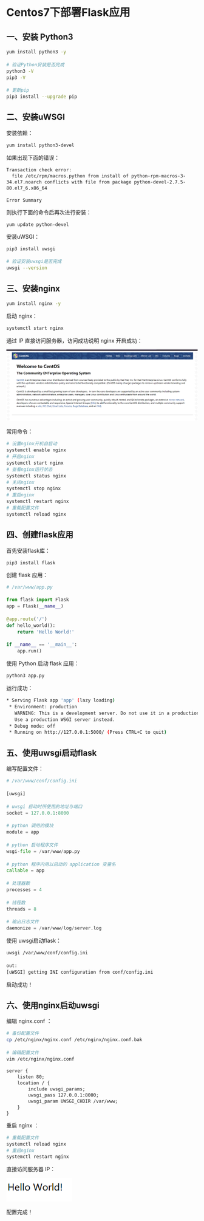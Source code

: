 # Centos7下部署Flask应用

## 一、安装 Python3

```bash
yum install python3 -y

# 验证Python安装是否完成
python3 -V
pip3 -V

# 更新pip
pip3 install --upgrade pip
```

## 二、安装uWSGI

安装依赖：

```bash
yum install python3-devel
```

如果出现下面的错误：

```
Transaction check error:
  file /etc/rpm/macros.python from install of python-rpm-macros-3-34.el7.noarch conflicts with file from package python-devel-2.7.5-80.el7_6.x86_64

Error Summary
```

则执行下面的命令后再次进行安装：

```
yum update python-devel
```

安装uWSGI：

```bash
pip3 install uwsgi

# 验证安装uwsgi是否完成
uwsgi --version
```

## 三、安装nginx

```bash
yum install nginx -y
```

启动 nginx：

```bash
systemctl start nginx
```

通过 IP 直接访问服务器，访问成功说明 nginx 开启成功：

![image.png](https://raw.githubusercontent.com/wlynxg/pic/main/2025/06/01/20250601-215359.png)

常用命令：

```bash
# 设置nginx开机自启动
systemctl enable nginx
# 开启nginx
systemctl start nginx
# 查看nginx运行状态
systemctl status nginx
# 关闭nginx
systemctl stop nginx
# 重启nginx
systemctl restart nginx
# 重载配置文件
systemctl reload nginx
```

## 四、创建flask应用

首先安装flask库：

```
pip3 install flask
```

创建 flask 应用：

```python
# /var/www/app.py

from flask import Flask
app = Flask(__name__)

@app.route('/')
def hello_world():
    return 'Hello World!'

if __name__ == '__main__':
    app.run()
```

使用 Python 启动 flask 应用：

```bash
python3 app.py
```

运行成功：

```bash
* Serving Flask app 'app' (lazy loading)
 * Environment: production
   WARNING: This is a development server. Do not use it in a production deployment.
   Use a production WSGI server instead.
 * Debug mode: off
 * Running on http://127.0.0.1:5000/ (Press CTRL+C to quit)
```

## 五、使用uwsgi启动flask

编写配置文件：

```python
# /var/www/conf/config.ini

[uwsgi]

# uwsgi 启动时所使用的地址与端口
socket = 127.0.0.1:8000

# python 调用的模块
module = app

# python 启动程序文件
wsgi-file = /var/www/app.py

# python 程序内用以启动的 application 变量名
callable = app

# 处理器数
processes = 4

# 线程数
threads = 8

# 输出日志文件
daemonize = /var/www/log/server.log
```

使用 uwsgi启动flask：

```bash
uwsgi /var/www/conf/config.ini

out:
[uWSGI] getting INI configuration from conf/config.ini
```

启动成功！

## 六、使用nginx启动uwsgi

编辑 nginx.conf ：

```bash
# 备份配置文件
cp /etc/nginx/nginx.conf /etc/nginx/nginx.conf.bak

# 编辑配置文件
vim /etc/nginx/nginx.conf
```

```
server {
	listen 80;
	location / {
        include uwsgi_params;
        uwsgi_pass 127.0.0.1:8000;
        uwsgi_param UWSGI_CHDIR /var/www;
    }
}
```

重启 nginx ：

```bash
# 重载配置文件
systemctl reload nginx
# 重启nginx
systemctl restart nginx
```

直接访问服务器 IP：

![image.png](https://raw.githubusercontent.com/wlynxg/pic/main/2025/06/01/20250601-183927.png)

配置完成！
